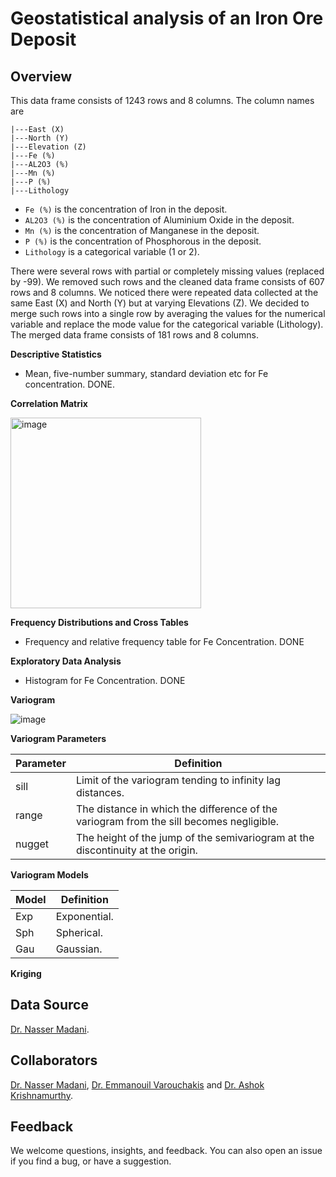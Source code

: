 # Geostatistical analysis of an Iron Ore Deposit

## Overview

This data frame consists of 1243 rows and 8 columns. The column names are

    |---East (X)
    |---North (Y)
    |---Elevation (Z)
    |---Fe (%)
    |---AL2O3 (%)
    |---Mn (%)
    |---P (%)
    |---Lithology

- `Fe (%)` is the concentration of Iron in the deposit.
- `AL2O3 (%)` is the concentration of Aluminium Oxide in the deposit.
- `Mn (%)` is the concentration of Manganese in the deposit.
- `P (%)` is the concentration of Phosphorous in the deposit.
- `Lithology` is a categorical variable (1 or 2).

There were several rows with partial or completely missing values (replaced by -99). We removed such rows and the cleaned data frame consists of 607 rows and 8 columns. We noticed there were repeated data collected at the same East (X) and North (Y) but at varying Elevations (Z). We decided to merge such rows into a single row by averaging the values for the numerical variable and replace the mode value for the categorical variable (Lithology). The merged data frame consists of 181 rows and 8 columns.

**Descriptive Statistics**

- Mean, five-number summary, standard deviation etc for Fe concentration. DONE.

**Correlation Matrix**

<img width="305" alt="image" src="https://github.com/user-attachments/assets/e20ef366-7a22-4e2f-8243-c2e226bab250">


**Frequency Distributions and Cross Tables**

- Frequency and relative frequency table for Fe Concentration. DONE

**Exploratory Data Analysis**

- Histogram for Fe Concentration. DONE

**Variogram**

![image](https://github.com/user-attachments/assets/e63d4fb9-8069-4bc5-bcf1-9c871251638e)

**Variogram Parameters**

| Parameter | Definition |
| --------- | ---------- |
| sill | Limit of the variogram tending to infinity lag distances. |
| range | The distance in which the difference of the variogram from the sill becomes negligible. |
| nugget | The height of the jump of the semivariogram at the discontinuity at the origin. |

**Variogram Models**

| Model | Definition |
| --------- | ---------- |
| Exp | Exponential. |
| Sph | Spherical. |
| Gau | Gaussian. |

**Kriging**

## Data Source

[Dr. Nasser Madani](https://research.nu.edu.kz/en/persons/nasser-madani).

## Collaborators

[Dr. Nasser Madani](https://research.nu.edu.kz/en/persons/nasser-madani), [Dr. Emmanouil Varouchakis](https://github.com/evarouchakis) and [Dr. Ashok Krishnamurthy](https://github.com/ashokkrish).

## Feedback

We welcome questions, insights, and feedback. You can also open an issue if you find a bug, or have a suggestion.
